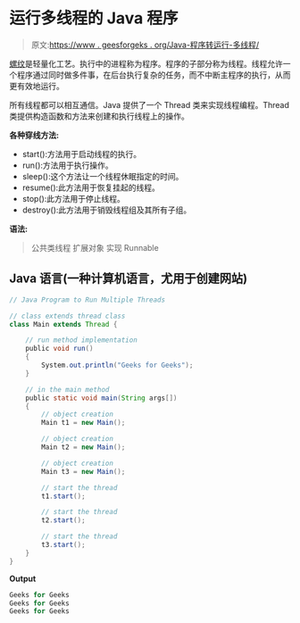# 运行多线程的 Java 程序

> 原文:[https://www . geesforgeks . org/Java-程序转运行-多线程/](https://www.geeksforgeeks.org/java-program-to-run-multiple-threads/)

[螺纹](https://www.geeksforgeeks.org/java-lang-thread-class-java/)是轻量化工艺。执行中的进程称为程序。程序的子部分称为线程。线程允许一个程序通过同时做多件事，在后台执行复杂的任务，而不中断主程序的执行，从而更有效地运行。

所有线程都可以相互通信。Java 提供了一个 Thread 类来实现线程编程。Thread 类提供构造函数和方法来创建和执行线程上的操作。

**各种穿线方法:**

*   start():方法用于启动线程的执行。
*   run():方法用于执行操作。
*   sleep():这个方法让一个线程休眠指定的时间。
*   resume():此方法用于恢复挂起的线程。
*   stop():此方法用于停止线程。
*   destroy():此方法用于销毁线程组及其所有子组。

**语法:**

> 公共类线程
> 扩展对象
> 实现 Runnable

## Java 语言(一种计算机语言，尤用于创建网站)

```java
// Java Program to Run Multiple Threads

// class extends thread class
class Main extends Thread {

    // run method implementation
    public void run()
    {
        System.out.println("Geeks for Geeks");
    }

    // in the main method
    public static void main(String args[])
    {
        // object creation
        Main t1 = new Main();

        // object creation
        Main t2 = new Main();

        // object creation
        Main t3 = new Main();

        // start the thread
        t1.start();

        // start the thread
        t2.start();

        // start the thread
        t3.start();
    }
}
```

**Output**

```java
Geeks for Geeks
Geeks for Geeks
Geeks for Geeks
```